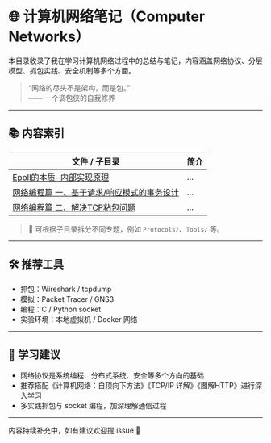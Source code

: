 # 🌐 计算机网络笔记（Computer Networks）

本目录收录了我在学习计算机网络过程中的总结与笔记，内容涵盖网络协议、分层模型、抓包实践、安全机制等多个方面。

> “网络的尽头不是架构，而是包。”  
> —— 一个调包侠的自我修养

---

## 📚 内容索引

| 文件 / 子目录 | 简介 |
|----------------|------|
| [Epoll的本质-内部实现原理](./2025-06-14-1749892655/index.md) | ... |
| [网络编程篇 一、基于请求/响应模式的事务设计](./2025-06-29-1751167713/index.md) | ... |
| [网络编程篇 二、解决TCP粘包问题](./2025-06-29-1751167740/index.md) | ... |


> 📌 可根据子目录拆分不同专题，例如 `Protocols/`、`Tools/` 等。

---

## 🛠️ 推荐工具

- 抓包：Wireshark / tcpdump
- 模拟：Packet Tracer / GNS3
- 编程：C / Python socket
- 实验环境：本地虚拟机 / Docker 网络

---

## 🧭 学习建议

- 网络协议是系统编程、分布式系统、安全等多个方向的基础
- 推荐搭配《计算机网络：自顶向下方法》《TCP/IP 详解》《图解HTTP》进行深入学习
- 多实践抓包与 socket 编程，加深理解通信过程

---

内容持续补充中，如有建议欢迎提 issue 🙌

